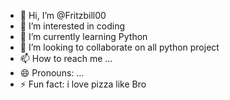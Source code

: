 - 👋 Hi, I’m @Fritzbill00
- 👀 I’m interested in coding
- 🌱 I’m currently learning Python
- 💞️ I’m looking to collaborate on all python project
- 📫 How to reach me ...
- 😄 Pronouns: ...
- ⚡ Fun fact: i love pizza like Bro
<!---
Fritzbill00/Fritzbill00 is a ✨ special ✨ repository because its `README.md` (this file) appears on your GitHub profile.
You can click the Preview link to take a look at your changes.
--->
